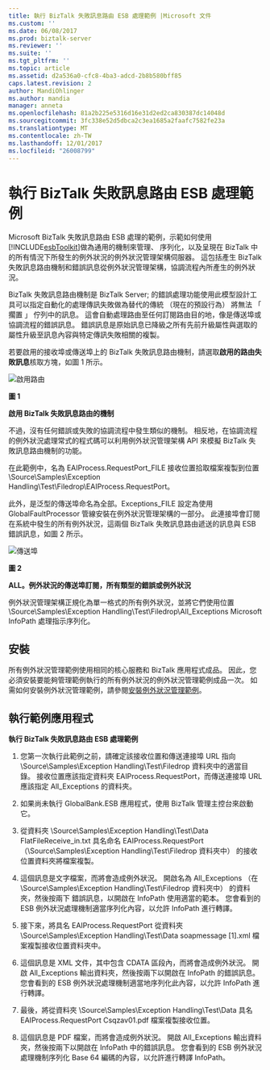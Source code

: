 ```yaml
---
title: 執行 BizTalk 失敗訊息路由 ESB 處理範例 |Microsoft 文件
ms.custom: ''
ms.date: 06/08/2017
ms.prod: biztalk-server
ms.reviewer: ''
ms.suite: ''
ms.tgt_pltfrm: ''
ms.topic: article
ms.assetid: d2a536a0-cfc8-4ba3-adcd-2b8b580bff85
caps.latest.revision: 2
author: MandiOhlinger
ms.author: mandia
manager: anneta
ms.openlocfilehash: 81a2b225e5316d16e31d2ed2ca830387dc14048d
ms.sourcegitcommit: 3fc338e52d5dbca2c3ea1685a2faafc7582fe23a
ms.translationtype: MT
ms.contentlocale: zh-TW
ms.lasthandoff: 12/01/2017
ms.locfileid: "26008799"
---
```

# <a name="running-the-biztalk-failed-message-routing-esb-processing-sample"></a>執行 BizTalk 失敗訊息路由 ESB 處理範例
Microsoft BizTalk 失敗訊息路由 ESB 處理的範例，示範如何使用[!INCLUDE[esbToolkit](../includes/esbtoolkit-md.md)]做為通用的機制來管理、 序列化，以及呈現在 BizTalk 中的所有情況下所發生的例外狀況的例外狀況管理架構伺服器。 這包括產生 BizTalk 失敗訊息路由機制和錯誤訊息從例外狀況管理架構，協調流程內所產生的例外狀況。  
  
 BizTalk 失敗訊息路由機制是 BizTalk Server; 的錯誤處理功能使用此模型設計工具可以指定自動化的處理傳訊失敗做為替代的傳統 （現在的預設行為） 將無法 「 擱置 」 佇列中的訊息。 這會自動處理路由至任何訂閱路由目的地，像是傳送埠或協調流程的錯誤訊息。 錯誤訊息是原始訊息已降級之所有先前升級屬性與選取的屬性升級至訊息內容與特定傳訊失敗相關的複製。  
  
 若要啟用的接收埠或傳送埠上的 BizTalk 失敗訊息路由機制，請選取**啟用的路由失敗訊息**核取方塊，如圖 1 所示。  
  
 ![啟用路由](../esb-toolkit/media/ch6-enabledrouting.gif "第 6 章第 EnabledRouting")  
  
 **圖 1**  
  
 **啟用 BizTalk 失敗訊息路由的機制**  
  
 不過，沒有任何錯誤或失敗的協調流程中發生類似的機制。 相反地，在協調流程的例外狀況處理常式的程式碼可以利用例外狀況管理架構 API 來模擬 BizTalk 失敗訊息路由機制的功能。  
  
 在此範例中，名為 EAIProcess.RequestPort_FILE 接收位置拾取檔案複製到位置 \Source\Samples\Exception Handling\Test\Filedrop\EAIProcess.RequestPort。  
  
 此外，是泛型的傳送埠命名為全部。Exceptions_FILE 設定為使用 GlobalFaultProcessor 管線安裝在例外狀況管理架構的一部分。 此連接埠會訂閱在系統中發生的所有例外狀況，這兩個 BizTalk 失敗訊息路由遞送的訊息與 ESB 錯誤訊息，如圖 2 所示。  
  
 ![傳送埠](../esb-toolkit/media/ch6-sendport.gif "第 6 章第傳送埠")  
  
 **圖 2**  
  
 **ALL。例外狀況的傳送埠訂閱，所有類型的錯誤或例外狀況**  
  
 例外狀況管理架構正規化為單一格式的所有例外狀況，並將它們使用位置 \Source\Samples\Exception Handling\Test\Filedrop\All_Exceptions Microsoft InfoPath 處理指示序列化。  
  
## <a name="installation"></a>安裝  
 所有例外狀況管理範例使用相同的核心服務和 BizTalk 應用程式成品。 因此，您必須安裝要能夠管理範例執行的所有例外狀況的例外狀況管理範例成品一次。 如需如何安裝例外狀況管理範例，請參閱[安裝例外狀況管理範例](../esb-toolkit/installing-the-exception-management-samples.md)。  
  
## <a name="running-the-sample-application"></a>執行範例應用程式  
 **執行 BizTalk 失敗訊息路由 ESB 處理範例**  
  
1.  您第一次執行此範例之前，請確定該接收位置和傳送連接埠 URL 指向 \Source\Samples\Exception Handling\Test\Filedrop 資料夾中的適當目錄。 接收位置應該指定資料夾 EAIProcess.RequestPort，而傳送連接埠 URL 應該指定 All_Exceptions 的資料夾。  
  
2.  如果尚未執行 GlobalBank.ESB 應用程式，使用 BizTalk 管理主控台來啟動它。  
  
3.  從資料夾 \Source\Samples\Exception Handling\Test\Data FlatFileReceive_in.txt 具名命名 EAIProcess.RequestPort （\Source\Samples\Exception Handling\Test\Filedrop 資料夾中） 的接收位置資料夾將檔案複製。  
  
4.  這個訊息是文字檔案，而將會造成例外狀況。 開啟名為 All_Exceptions （在 \Source\Samples\Exception Handling\Test\Filedrop 資料夾中） 的資料夾，然後按兩下 錯誤訊息，以開啟在 InfoPath 使用適當的範本。 您會看到的 ESB 例外狀況處理機制適當序列化內容，以允許 InfoPath 進行轉譯。  
  
5.  接下來，將具名 EAIProcess.RequestPort 從資料夾 \Source\Samples\Exception Handling\Test\Data soapmessage [1].xml 檔案複製接收位置資料夾中。  
  
6.  這個訊息是 XML 文件，其中包含 CDATA 區段內，而將會造成例外狀況。 開啟 All_Exceptions 輸出資料夾，然後按兩下以開啟在 InfoPath 的錯誤訊息。 您會看到的 ESB 例外狀況處理機制適當地序列化此內容，以允許 InfoPath 進行轉譯。  
  
7.  最後，將從資料夾 \Source\Samples\Exception Handling\Test\Data 具名 EAIProcess.RequestPort Csqzav01.pdf 檔案複製接收位置。  
  
8.  這個訊息是 PDF 檔案，而將會造成例外狀況。 開啟 All_Exceptions 輸出資料夾，然後按兩下以開啟在 InfoPath 中的錯誤訊息。 您會看到的 ESB 例外狀況處理機制序列化 Base 64 編碼的內容，以允許進行轉譯 InfoPath。
